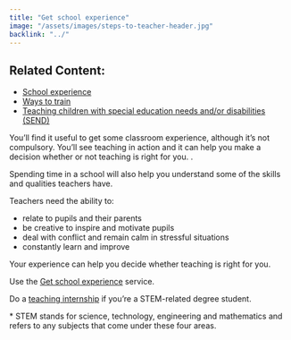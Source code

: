```yaml
---
title: "Get school experience"
image: "/assets/images/steps-to-teacher-header.jpg"
backlink: "../"
---
```


 <div class="content__right">
  <div class="link-block link-block--related">
    <h2 class="link-block__header">Related Content:</h2>
    <ul class="link-block__list">
      <li><span><a href="school-experience">School experience</a></span></li>
      <li><span><a href="../guidance#5" target="_blank">Ways to train</a></span></li>
      <li><span><a href="../guidance#teaching-children-with-special-educational-needs-and-or-disabilities-SEND" target="_blank">Teaching children with special education needs and/or disabilities (SEND)</a></span></li>
    </ul>
  </div>
</div>

<div class="content__left">
  
  <p class="content-alert">
      You’ll find it useful to get some classroom experience, although it’s not compulsory. You’ll see teaching in action and it can help you make a decision whether or not teaching is right for you. <!--get a taste of school life-->.</p>
      
   <p>Spending time in a school will also help you understand some of the skills and qualities teachers have.</p>
      
  <p>Teachers need the ability to:</p>
    <ul>
      <li><span>relate to pupils and their parents</span></li>
      <li><span>be creative to inspire and motivate pupils</span></li>
      <li><span>deal with conflict and remain calm in stressful situations</span></li>
      <li><span>constantly learn and improve</span></li>
    </ul>
    <p>
      Your experience can help you decide whether teaching is right for you.
    </p>
    <p>
      Use the <a href="https://schoolexperience.education.gov.uk" target="_blank">Get school experience</a> service.
    </p>
    <p>
      Do a <a href="https://www.gov.uk/guidance/paid-internships-for-teaching" target="_blank">teaching internship</a> if you’re a STEM-related degree student.
    </p>
    <p>
      * STEM stands for science, technology, engineering and mathematics and refers to any subjects that come under these four areas.
    </p>
    
   </div>
    
